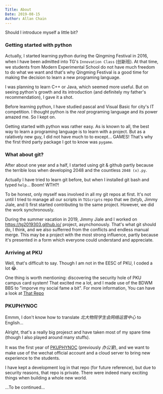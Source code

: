 ```yaml
---
Title: About
Date: 2019-08-15
Author: Allan Chain
---
```

Should I introduce myself a little bit?

### Getting started with python

Actually, I started learning python during the Qingming Festival in 2016, when I have been admitted into TG's `Innovation Class` (创新班). At that time, we students from Modern Experimental School do not have much freedom to do what we want and that's why Qingming Festival is a good time for making the decision to learn a new programing language.

I was planning to learn C++ or Java, which seemed more useful. But on seeing python's growth and its introduction (and definitely my father's recommendation), I gave it a shot.

Before learning python, I have studied pascal and Visual Basic for city's IT competition. I thought python is the *real* programing language and its power amazed me. So I kept on.

Getting started with python was rather easy. As is known to all, the best way to learn a programing language is to learn with a project. But as a ralatively new guy, I did not have much to to except... GAMES! That's why the first third party package I got to know was `pygame`.

### What about git?

After about one year and a half, I started using git & github partly because the terrible loss when developing 2048 and the countless `2048 (x).py`. 

Actually I have tried to learn git before, but when I installed git bash and typed `help`... Boom! WTH?!

To be honest, only myself was involved in all my git repos at first. It's not until I tried to manage all our scripts in `TGScripts` repo that we (txtyb, Jimmy Jiale, and I) first started contributing to the same project. However, we did the work synchronously.

During the summer vacation in 2019, Jimmy Jiale and I worked on <https://tg2019303.github.io/> project, asynchonously. That's what git should do, I think, and we also sufferred from the conflicts and endless manual merge. This may be a project with the most strong influence, partly because it's presented in a form which everyone could understand and appreciate.

### Arriving at PKU
Well, that's difficult to say. Though I am not in the EESC of PKU, I coded a lot :joy:.

One thing is worth mentioning: discovering the security hole of PKU campus card system! That excited me a lot, and I made use of the BDWM BBS to "imporve my social fame a bit". For more information, You can have a look at [That Repo](https://github.com/AllanChain/PKUCard)

### PKUPHYNOC

Emmm, I don't know how to translate *北大物院学生会网络运营中心* to English...

Alright, that's a really big projesct and have taken most of my spare time (though I also played around many stuffs).

It was the first year of [PKUPHYNOC](https://github.com/pkuphysu) (previously *办公室*), and we want to make use of the wechat official account and a cloud server to bring new experience to the students.

I have kept a development log in that repo (for future reference), but due to security reasons, that repo is private. There were indeed many exciting things when building a whole new world.

...To be continued... 
